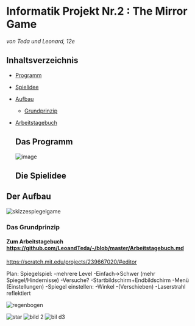 # Informatik Projekt Nr.2 : The Mirror Game
*von Teda und Leonard, 12e*

## Inhaltsverzeichnis

* [Programm](#Programm)
* [Spielidee](#Spielidee)
* [Aufbau](#Aufbau)
  * [Grundprinzip](#Grundprinzip)
* [Arbeitstagebuch](https://github.com/LeoandTeda/-/blob/master/Arbeitstagebuch.md) 
  
  ## Das Programm <a name="Programm"></a>
  
  ![image](https://user-images.githubusercontent.com/42579285/48960806-160b1200-ef70-11e8-82f8-a4498ecd9050.png)

  
  ## Die Spielidee <a name="Spielidee"></a>

## Der Aufbau <a name="Aufbau"></a>

![skizzespiegelgame](https://user-images.githubusercontent.com/42579285/51129379-9c362d00-182a-11e9-9421-87373cbd7f21.png)

### Das Grundprinzip <a name="Grundprinzip"></a>

#### Zum Arbeitstagebuch https://github.com/LeoandTeda/-/blob/master/Arbeitstagebuch.md
      

https://scratch.mit.edu/projects/239667020/#editor

Plan: Spiegelspiel:
-mehrere Level
-Einfach->Schwer (mehr Spiegel/Hindernisse)
-Versuche?
-Startbildschirm+Endbildschirm
-Menü (Einstellungen)
-Spiegel einstellen:
  -Winkel
  -(Verschieben)
  -Laserstrahl reflektiert
 
 ![regenbogen](https://user-images.githubusercontent.com/42579285/50080722-07b9ba00-01ed-11e9-8d04-2fd8a6d8e229.png)


![star](https://user-images.githubusercontent.com/42579285/50163954-cfe06e80-02e1-11e9-967c-c68662a77d46.png)
![bild 2](https://user-images.githubusercontent.com/42579285/50164034-f69ea500-02e1-11e9-9303-8efe088e6e30.png)
![bil d3](https://user-images.githubusercontent.com/42579285/50164155-3796b980-02e2-11e9-9115-ed1e9642fe88.png)

